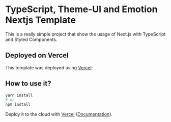 # TypeScript, Theme-UI and Emotion Nextjs Template

This is a really simple project that show the usage of Next.js with TypeScript and Styled Components.

## Deployed on Vercel

This template was deployed using [Vercel](https://vercel.com?utm_source=github&utm_medium=readme&utm_campaign=next-example):

## How to use it?

```bash
yarn install
# or
npm install
```

Deploy it to the cloud with [Vercel](https://vercel.com/new?utm_source=github&utm_medium=readme&utm_campaign=next-example) ([Documentation](https://nextjs.org/docs/deployment)).
